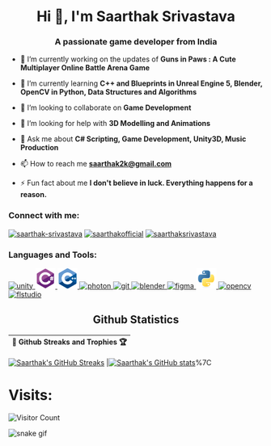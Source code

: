 <h1 align="center">Hi 👋, I'm Saarthak Srivastava</h1>
<h3 align="center">A passionate game developer from India</h3>

- 🔭 I’m currently working on the updates of **Guns in Paws : A Cute Multiplayer Online Battle Arena Game**

- 🌱 I’m currently learning **C++ and Blueprints in Unreal Engine 5, Blender, OpenCV in Python, Data Structures and Algorithms**

- 👯 I’m looking to collaborate on **Game Development**

- 🤝 I’m looking for help with **3D Modelling and Animations**

- 💬 Ask me about **C# Scripting, Game Development, Unity3D, Music Production**

- 📫 How to reach me **saarthak2k@gmail.com**

- ⚡ Fun fact about me **I don't believe in luck. Everything happens for a reason.**

<h3 align="left">Connect with me:</h3>
<p align="left">
<a href="https://linkedin.com/in/saarthak-srivastava" target="blank"><img align="center" src="https://raw.githubusercontent.com/rahuldkjain/github-profile-readme-generator/master/src/images/icons/Social/linked-in-alt.svg" alt="saarthak-srivastava" height="30" width="40" /></a>
<a href="https://instagram.com/saarthakofficial" target="blank"><img align="center" src="https://raw.githubusercontent.com/rahuldkjain/github-profile-readme-generator/master/src/images/icons/Social/instagram.svg" alt="saarthakofficial" height="30" width="40" /></a>
<a href="https://www.youtube.com/c/saarthaksrivastava" target="blank"><img align="center" src="https://raw.githubusercontent.com/rahuldkjain/github-profile-readme-generator/master/src/images/icons/Social/youtube.svg" alt="saarthaksrivastava" height="30" width="40" /></a>
</p>

<h3 align="left">Languages and Tools:</h3>
<p align="left">
<a href="https://unity.com/" target="_blank" rel="noreferrer"> <img src="https://www.vectorlogo.zone/logos/unity3d/unity3d-icon.svg" alt="unity" width="40" height="40"/> </a>
<a href="https://www.w3schools.com/cs/" target="_blank" rel="noreferrer"> <img src="https://raw.githubusercontent.com/devicons/devicon/master/icons/csharp/csharp-original.svg" alt="csharp" width="40" height="40"/> </a>
<a href="https://www.w3schools.com/cpp/" target="_blank" rel="noreferrer"> <img src="https://raw.githubusercontent.com/devicons/devicon/master/icons/cplusplus/cplusplus-original.svg" alt="cplusplus" width="40" height="40"/> </a>
<a href="https://www.photonengine.com/" target="_blank" rel="noreferrer"> <img src="https://pbs.twimg.com/profile_images/956512664729071617/FNdOzif4_400x400.jpg" alt="photon" width="40" height="40"/> </a>
<a href="https://git-scm.com/" target="_blank" rel="noreferrer"> <img src="https://upload.wikimedia.org/wikipedia/commons/3/3f/Git_icon.svg" alt="git" width="40" height="40"/> </a>
<a href="https://www.blender.org/" target="_blank" rel="noreferrer"> <img src="https://download.blender.org/branding/community/blender_community_badge_white.svg" alt="blender" width="40" height="40"/> </a>
<a href="https://www.figma.com/" target="_blank" rel="noreferrer"> <img src="https://www.vectorlogo.zone/logos/figma/figma-icon.svg" alt="figma" width="40" height="40"/> </a>
<a href="https://www.python.org" target="_blank" rel="noreferrer"> <img src="https://raw.githubusercontent.com/devicons/devicon/master/icons/python/python-original.svg" alt="python" width="40" height="40"/> </a>
<a href="https://opencv.org/" target="_blank" rel="noreferrer"> <img src="https://www.vectorlogo.zone/logos/opencv/opencv-icon.svg" alt="opencv" width="40" height="40"/> </a>
<a href="https://www.image-line.com/" target="_blank" rel="noreferrer"> <img src="https://png2.cleanpng.com/sh/c2997a31afe3f4809d9a488df13b6206/L0KzQYm3VcEzN5p7iZH0aYP2gLBuTfZtNaR5jdZybz3nebjwlPFtNZJ6fNt4LYfygrz6lPF1cZDzRdt2YXfoPb3wjvUuaZNxRadqZke2coLqWPU3bZc6RqIDMUa1RIeAUcUzPmI6SasBNEW7Q4W1kP5o/kisspng-fl-studio-digital-audio-workstation-image-line-abl-5af73b1c8e6ef5.0816246715261519645834.png" alt="flstudio" width="40" height="40"/> </a>

</p>

<h2 align="center">Github Statistics </h2>

|🎯 Github Streaks and Trophies 🏆|
|----------------------------------|
[![Saarthak's GitHub Streaks](https://github-readme-streak-stats.herokuapp.com/?user=saarthakofficial&theme=midnight-purple&hide_border=true)](https://github.com/saarthakofficial)
|[![Saarthak's GitHub stats](https://github-readme-stats.vercel.app/api?username=saarthakofficial&show_icons=true&theme=midnight-purple&hide_title=true)](https://github.com/saarthakofficial)%7C
</p>
<h1 >Visits: </h1> 

![Visitor Count](https://profile-counter.glitch.me/saarthakofficial/count.svg)

![snake gif](https://github.com/saarthakofficial/saarthakofficial/blob/output/github-contribution-grid-snake.gif)
